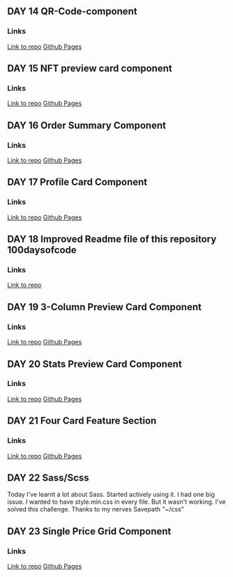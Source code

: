 ## DAY 14 QR-Code-component
### Links

[Link to repo](https://github.com/kanyshaiosmonova/Frontend-Mentor-Challenges/tree/main/QR-Code-component)
[Github Pages](https://kanyshaiosmonova.github.io/Frontend-Mentor-Challenges/QR-Code-component/index.html)

## DAY 15 NFT preview card component
### Links

[Link to repo](https://github.com/kanyshaiosmonova/Frontend-Mentor-Challenges/tree/main/nft-preview-card-component)
[Github Pages](https://kanyshaiosmonova.github.io/Frontend-Mentor-Challenges/nft-preview-card-component/index.html)

## DAY 16 Order Summary Component
### Links

[Link to repo](https://github.com/kanyshaiosmonova/Frontend-Mentor-Challenges/tree/main/order-summary-component)
[Github Pages](https://kanyshaiosmonova.github.io/Frontend-Mentor-Challenges/order-summary-component/index.html)

## DAY 17 Profile Card Component
### Links

[Link to repo](https://github.com/kanyshaiosmonova/Frontend-Mentor-Challenges/tree/main/profile-card-component)
[Github Pages](https://kanyshaiosmonova.github.io/Frontend-Mentor-Challenges/profile-card-component/index.html)

## DAY 18 Improved Readme file of this repository 100daysofcode
### Links

[Link to repo](https://github.com/kanyshaiosmonova/100daysofcode)

## DAY 19 3-Column Preview Card Component
### Links

[Link to repo](https://github.com/kanyshaiosmonova/Frontend-Mentor-Challenges/tree/main/3-column-preview-card-component)
[Github Pages](https://kanyshaiosmonova.github.io/Frontend-Mentor-Challenges/3-column-preview-card-component/index.html)

## DAY 20 Stats Preview Card Component
### Links

[Link to repo](https://github.com/kanyshaiosmonova/Frontend-Mentor-Challenges/tree/main/stats-preview-card-component)
[Github Pages](https://kanyshaiosmonova.github.io/Frontend-Mentor-Challenges/stats-preview-card-component/index.html)

## DAY 21 Four Card Feature Section
### Links

[Link to repo](https://github.com/kanyshaiosmonova/Frontend-Mentor-Challenges/tree/main/four-card-feature-section-master)
[Github Pages](https://kanyshaiosmonova.github.io/Frontend-Mentor-Challenges/four-card-feature-section-master/index.html)

## DAY 22 Sass/Scss
Today I've learnt a lot about Sass. Started actively using it. I had one big issue. I wanted to have style.min.css in every file. But it wasn't working. I've solved this challenge. Thanks to my nerves Savepath "~/css"

## DAY 23 Single Price Grid Component
### Links

[Link to repo]()
[Github Pages](https://kanyshaiosmonova.github.io/Frontend-Mentor-Challenges/single-price-grid-component/index.html)